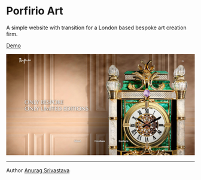 # Porfirio Art

A simple website with transition for a London based bespoke art creation firm.

[Demo](https://envisagecyberart.in/projects/websites/porfirioart/)

![Screenshot1](Screenshot-1.jpg?raw=true)

___
Author [Anurag Srivastava](https://www.envisagecyberart.in)